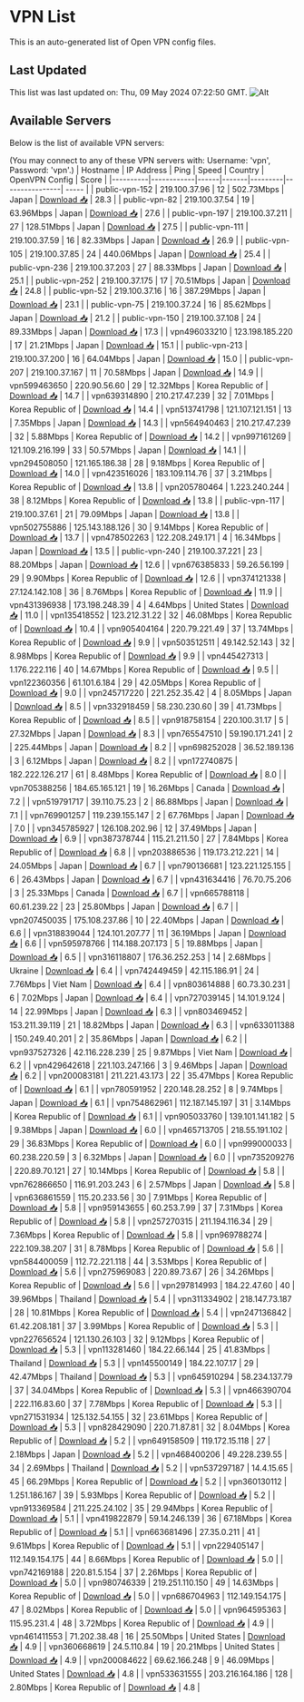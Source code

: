 # VPN List

This is an auto-generated list of Open VPN config files.

## Last Updated

This list was last updated on: Thu, 09 May 2024 07:22:50 GMT.
![Alt](https://repobeats.axiom.co/api/embed/186b98318ef1479477931607c1ad7d823f12451f.svg "Repobeats analytics image")

## Available Servers

Below is the list of available VPN servers:

(You may connect to any of these VPN servers with: Username: 'vpn', Password: 'vpn'.)
| Hostname | IP Address | Ping | Speed | Country | OpenVPN Config | Score |
|----------|------------|------|-------|---------|----------------| ----- |
| public-vpn-152 | 219.100.37.96 | 12 | 502.73Mbps | Japan | [Download 📥](./configs/server_0_JP.ovpn) | 28.3 |
| public-vpn-82 | 219.100.37.54 | 19 | 63.96Mbps | Japan | [Download 📥](./configs/server_1_JP.ovpn) | 27.6 |
| public-vpn-197 | 219.100.37.211 | 27 | 128.51Mbps | Japan | [Download 📥](./configs/server_2_JP.ovpn) | 27.5 |
| public-vpn-111 | 219.100.37.59 | 16 | 82.33Mbps | Japan | [Download 📥](./configs/server_3_JP.ovpn) | 26.9 |
| public-vpn-105 | 219.100.37.85 | 24 | 440.06Mbps | Japan | [Download 📥](./configs/server_4_JP.ovpn) | 25.4 |
| public-vpn-236 | 219.100.37.203 | 27 | 88.33Mbps | Japan | [Download 📥](./configs/server_5_JP.ovpn) | 25.1 |
| public-vpn-252 | 219.100.37.175 | 17 | 70.51Mbps | Japan | [Download 📥](./configs/server_6_JP.ovpn) | 24.8 |
| public-vpn-52 | 219.100.37.16 | 16 | 387.29Mbps | Japan | [Download 📥](./configs/server_7_JP.ovpn) | 23.1 |
| public-vpn-75 | 219.100.37.24 | 16 | 85.62Mbps | Japan | [Download 📥](./configs/server_8_JP.ovpn) | 21.2 |
| public-vpn-150 | 219.100.37.108 | 24 | 89.33Mbps | Japan | [Download 📥](./configs/server_9_JP.ovpn) | 17.3 |
| vpn496033210 | 123.198.185.220 | 17 | 21.21Mbps | Japan | [Download 📥](./configs/server_10_JP.ovpn) | 15.1 |
| public-vpn-213 | 219.100.37.200 | 16 | 64.04Mbps | Japan | [Download 📥](./configs/server_11_JP.ovpn) | 15.0 |
| public-vpn-207 | 219.100.37.167 | 11 | 70.58Mbps | Japan | [Download 📥](./configs/server_12_JP.ovpn) | 14.9 |
| vpn599463650 | 220.90.56.60 | 29 | 12.32Mbps | Korea Republic of | [Download 📥](./configs/server_13_KR.ovpn) | 14.7 |
| vpn639314890 | 210.217.47.239 | 32 | 7.01Mbps | Korea Republic of | [Download 📥](./configs/server_14_KR.ovpn) | 14.4 |
| vpn513741798 | 121.107.121.151 | 13 | 7.35Mbps | Japan | [Download 📥](./configs/server_15_JP.ovpn) | 14.3 |
| vpn564940463 | 210.217.47.239 | 32 | 5.88Mbps | Korea Republic of | [Download 📥](./configs/server_16_KR.ovpn) | 14.2 |
| vpn997161269 | 121.109.216.199 | 33 | 50.57Mbps | Japan | [Download 📥](./configs/server_17_JP.ovpn) | 14.1 |
| vpn294508050 | 121.165.186.38 | 28 | 9.18Mbps | Korea Republic of | [Download 📥](./configs/server_18_KR.ovpn) | 14.0 |
| vpn423516026 | 183.109.114.76 | 37 | 3.21Mbps | Korea Republic of | [Download 📥](./configs/server_19_KR.ovpn) | 13.8 |
| vpn205780464 | 1.223.240.244 | 38 | 8.12Mbps | Korea Republic of | [Download 📥](./configs/server_20_KR.ovpn) | 13.8 |
| public-vpn-117 | 219.100.37.61 | 21 | 79.09Mbps | Japan | [Download 📥](./configs/server_21_JP.ovpn) | 13.8 |
| vpn502755886 | 125.143.188.126 | 30 | 9.14Mbps | Korea Republic of | [Download 📥](./configs/server_22_KR.ovpn) | 13.7 |
| vpn478502263 | 122.208.249.171 | 4 | 16.34Mbps | Japan | [Download 📥](./configs/server_23_JP.ovpn) | 13.5 |
| public-vpn-240 | 219.100.37.221 | 23 | 88.20Mbps | Japan | [Download 📥](./configs/server_24_JP.ovpn) | 12.6 |
| vpn676385833 | 59.26.56.199 | 29 | 9.90Mbps | Korea Republic of | [Download 📥](./configs/server_25_KR.ovpn) | 12.6 |
| vpn374121338 | 27.124.142.108 | 36 | 8.76Mbps | Korea Republic of | [Download 📥](./configs/server_26_KR.ovpn) | 11.9 |
| vpn431396938 | 173.198.248.39 | 4 | 4.64Mbps | United States | [Download 📥](./configs/server_27_US.ovpn) | 11.0 |
| vpn135418552 | 123.212.31.22 | 32 | 46.08Mbps | Korea Republic of | [Download 📥](./configs/server_28_KR.ovpn) | 10.4 |
| vpn905404164 | 220.79.221.49 | 37 | 13.74Mbps | Korea Republic of | [Download 📥](./configs/server_29_KR.ovpn) | 9.9 |
| vpn503512511 | 49.142.52.143 | 32 | 8.98Mbps | Korea Republic of | [Download 📥](./configs/server_30_KR.ovpn) | 9.9 |
| vpn445427313 | 1.176.222.116 | 40 | 14.67Mbps | Korea Republic of | [Download 📥](./configs/server_31_KR.ovpn) | 9.5 |
| vpn122360356 | 61.101.6.184 | 29 | 42.05Mbps | Korea Republic of | [Download 📥](./configs/server_32_KR.ovpn) | 9.0 |
| vpn245717220 | 221.252.35.42 | 4 | 8.05Mbps | Japan | [Download 📥](./configs/server_33_JP.ovpn) | 8.5 |
| vpn332918459 | 58.230.230.60 | 39 | 41.73Mbps | Korea Republic of | [Download 📥](./configs/server_34_KR.ovpn) | 8.5 |
| vpn918758154 | 220.100.31.17 | 5 | 27.32Mbps | Japan | [Download 📥](./configs/server_35_JP.ovpn) | 8.3 |
| vpn765547510 | 59.190.171.241 | 2 | 225.44Mbps | Japan | [Download 📥](./configs/server_36_JP.ovpn) | 8.2 |
| vpn698252028 | 36.52.189.136 | 3 | 6.12Mbps | Japan | [Download 📥](./configs/server_37_JP.ovpn) | 8.2 |
| vpn172740875 | 182.222.126.217 | 61 | 8.48Mbps | Korea Republic of | [Download 📥](./configs/server_38_KR.ovpn) | 8.0 |
| vpn705388256 | 184.65.165.121 | 19 | 16.26Mbps | Canada | [Download 📥](./configs/server_39_CA.ovpn) | 7.2 |
| vpn519791717 | 39.110.75.23 | 2 | 86.88Mbps | Japan | [Download 📥](./configs/server_40_JP.ovpn) | 7.1 |
| vpn769901257 | 119.239.155.147 | 2 | 67.76Mbps | Japan | [Download 📥](./configs/server_41_JP.ovpn) | 7.0 |
| vpn345785927 | 126.108.202.96 | 12 | 37.49Mbps | Japan | [Download 📥](./configs/server_42_JP.ovpn) | 6.9 |
| vpn387378744 | 115.21.211.50 | 27 | 7.84Mbps | Korea Republic of | [Download 📥](./configs/server_43_KR.ovpn) | 6.8 |
| vpn203886536 | 119.173.212.221 | 14 | 24.05Mbps | Japan | [Download 📥](./configs/server_44_JP.ovpn) | 6.7 |
| vpn790136681 | 123.221.125.155 | 6 | 26.43Mbps | Japan | [Download 📥](./configs/server_45_JP.ovpn) | 6.7 |
| vpn431634416 | 76.70.75.206 | 3 | 25.33Mbps | Canada | [Download 📥](./configs/server_46_CA.ovpn) | 6.7 |
| vpn665788118 | 60.61.239.22 | 23 | 25.80Mbps | Japan | [Download 📥](./configs/server_47_JP.ovpn) | 6.7 |
| vpn207450035 | 175.108.237.86 | 10 | 22.40Mbps | Japan | [Download 📥](./configs/server_48_JP.ovpn) | 6.6 |
| vpn318839044 | 124.101.207.77 | 11 | 36.19Mbps | Japan | [Download 📥](./configs/server_49_JP.ovpn) | 6.6 |
| vpn595978766 | 114.188.207.173 | 5 | 19.88Mbps | Japan | [Download 📥](./configs/server_50_JP.ovpn) | 6.5 |
| vpn316118807 | 176.36.252.253 | 14 | 2.68Mbps | Ukraine | [Download 📥](./configs/server_51_UA.ovpn) | 6.4 |
| vpn742449459 | 42.115.186.91 | 24 | 7.76Mbps | Viet Nam | [Download 📥](./configs/server_52_VN.ovpn) | 6.4 |
| vpn803614888 | 60.73.30.231 | 6 | 7.02Mbps | Japan | [Download 📥](./configs/server_53_JP.ovpn) | 6.4 |
| vpn727039145 | 14.101.9.124 | 14 | 22.99Mbps | Japan | [Download 📥](./configs/server_54_JP.ovpn) | 6.3 |
| vpn803469452 | 153.211.39.119 | 21 | 18.82Mbps | Japan | [Download 📥](./configs/server_55_JP.ovpn) | 6.3 |
| vpn633011388 | 150.249.40.201 | 2 | 35.86Mbps | Japan | [Download 📥](./configs/server_56_JP.ovpn) | 6.2 |
| vpn937527326 | 42.116.228.239 | 25 | 9.87Mbps | Viet Nam | [Download 📥](./configs/server_57_VN.ovpn) | 6.2 |
| vpn429642618 | 221.103.247.166 | 3 | 9.46Mbps | Japan | [Download 📥](./configs/server_58_JP.ovpn) | 6.2 |
| vpn200083181 | 211.221.43.173 | 22 | 35.47Mbps | Korea Republic of | [Download 📥](./configs/server_59_KR.ovpn) | 6.1 |
| vpn780591952 | 220.148.28.252 | 8 | 9.74Mbps | Japan | [Download 📥](./configs/server_60_JP.ovpn) | 6.1 |
| vpn754862961 | 112.187.145.197 | 31 | 3.14Mbps | Korea Republic of | [Download 📥](./configs/server_61_KR.ovpn) | 6.1 |
| vpn905033760 | 139.101.141.182 | 5 | 9.38Mbps | Japan | [Download 📥](./configs/server_62_JP.ovpn) | 6.0 |
| vpn465713705 | 218.55.191.102 | 29 | 36.83Mbps | Korea Republic of | [Download 📥](./configs/server_63_KR.ovpn) | 6.0 |
| vpn999000033 | 60.238.220.59 | 3 | 6.32Mbps | Japan | [Download 📥](./configs/server_64_JP.ovpn) | 6.0 |
| vpn735209276 | 220.89.70.121 | 27 | 10.14Mbps | Korea Republic of | [Download 📥](./configs/server_65_KR.ovpn) | 5.8 |
| vpn762866650 | 116.91.203.243 | 6 | 2.57Mbps | Japan | [Download 📥](./configs/server_66_JP.ovpn) | 5.8 |
| vpn636861559 | 115.20.233.56 | 30 | 7.91Mbps | Korea Republic of | [Download 📥](./configs/server_67_KR.ovpn) | 5.8 |
| vpn959143655 | 60.253.7.99 | 37 | 7.31Mbps | Korea Republic of | [Download 📥](./configs/server_68_KR.ovpn) | 5.8 |
| vpn257270315 | 211.194.116.34 | 29 | 7.36Mbps | Korea Republic of | [Download 📥](./configs/server_69_KR.ovpn) | 5.8 |
| vpn969788274 | 222.109.38.207 | 31 | 8.78Mbps | Korea Republic of | [Download 📥](./configs/server_70_KR.ovpn) | 5.6 |
| vpn584400059 | 112.72.221.118 | 44 | 3.53Mbps | Korea Republic of | [Download 📥](./configs/server_71_KR.ovpn) | 5.6 |
| vpn275969083 | 220.89.73.67 | 26 | 34.26Mbps | Korea Republic of | [Download 📥](./configs/server_72_KR.ovpn) | 5.6 |
| vpn297814993 | 184.22.47.60 | 40 | 39.96Mbps | Thailand | [Download 📥](./configs/server_73_TH.ovpn) | 5.4 |
| vpn311334902 | 218.147.73.187 | 28 | 10.81Mbps | Korea Republic of | [Download 📥](./configs/server_74_KR.ovpn) | 5.4 |
| vpn247136842 | 61.42.208.181 | 37 | 3.99Mbps | Korea Republic of | [Download 📥](./configs/server_75_KR.ovpn) | 5.3 |
| vpn227656524 | 121.130.26.103 | 32 | 9.12Mbps | Korea Republic of | [Download 📥](./configs/server_76_KR.ovpn) | 5.3 |
| vpn113281460 | 184.22.66.144 | 25 | 41.83Mbps | Thailand | [Download 📥](./configs/server_77_TH.ovpn) | 5.3 |
| vpn145500149 | 184.22.107.17 | 29 | 42.47Mbps | Thailand | [Download 📥](./configs/server_78_TH.ovpn) | 5.3 |
| vpn645910294 | 58.234.137.79 | 37 | 34.04Mbps | Korea Republic of | [Download 📥](./configs/server_79_KR.ovpn) | 5.3 |
| vpn466390704 | 222.116.83.60 | 37 | 7.78Mbps | Korea Republic of | [Download 📥](./configs/server_80_KR.ovpn) | 5.3 |
| vpn271531934 | 125.132.54.155 | 32 | 23.61Mbps | Korea Republic of | [Download 📥](./configs/server_81_KR.ovpn) | 5.3 |
| vpn828429090 | 220.71.87.81 | 32 | 8.04Mbps | Korea Republic of | [Download 📥](./configs/server_82_KR.ovpn) | 5.2 |
| vpn649158509 | 119.172.15.118 | 27 | 2.18Mbps | Japan | [Download 📥](./configs/server_83_JP.ovpn) | 5.2 |
| vpn468400206 | 49.228.239.55 | 34 | 2.69Mbps | Thailand | [Download 📥](./configs/server_84_TH.ovpn) | 5.2 |
| vpn537297187 | 14.4.15.65 | 45 | 66.29Mbps | Korea Republic of | [Download 📥](./configs/server_85_KR.ovpn) | 5.2 |
| vpn360130112 | 1.251.186.167 | 39 | 5.93Mbps | Korea Republic of | [Download 📥](./configs/server_86_KR.ovpn) | 5.2 |
| vpn913369584 | 211.225.24.102 | 35 | 29.94Mbps | Korea Republic of | [Download 📥](./configs/server_87_KR.ovpn) | 5.1 |
| vpn419822879 | 59.14.246.139 | 36 | 67.18Mbps | Korea Republic of | [Download 📥](./configs/server_88_KR.ovpn) | 5.1 |
| vpn663681496 | 27.35.0.211 | 41 | 9.61Mbps | Korea Republic of | [Download 📥](./configs/server_89_KR.ovpn) | 5.1 |
| vpn229405147 | 112.149.154.175 | 44 | 8.66Mbps | Korea Republic of | [Download 📥](./configs/server_90_KR.ovpn) | 5.0 |
| vpn742169188 | 220.81.5.154 | 37 | 2.26Mbps | Korea Republic of | [Download 📥](./configs/server_91_KR.ovpn) | 5.0 |
| vpn980746339 | 219.251.110.150 | 49 | 14.63Mbps | Korea Republic of | [Download 📥](./configs/server_92_KR.ovpn) | 5.0 |
| vpn686704963 | 112.149.154.175 | 47 | 8.02Mbps | Korea Republic of | [Download 📥](./configs/server_93_KR.ovpn) | 5.0 |
| vpn964595363 | 115.95.231.4 | 48 | 3.72Mbps | Korea Republic of | [Download 📥](./configs/server_94_KR.ovpn) | 4.9 |
| vpn461411553 | 71.202.38.48 | 16 | 25.50Mbps | United States | [Download 📥](./configs/server_95_US.ovpn) | 4.9 |
| vpn360668619 | 24.5.110.84 | 19 | 20.21Mbps | United States | [Download 📥](./configs/server_96_US.ovpn) | 4.9 |
| vpn200084622 | 69.62.166.248 | 9 | 46.09Mbps | United States | [Download 📥](./configs/server_97_US.ovpn) | 4.8 |
| vpn533631555 | 203.216.164.186 | 128 | 2.80Mbps | Korea Republic of | [Download 📥](./configs/server_98_KR.ovpn) | 4.8 |
